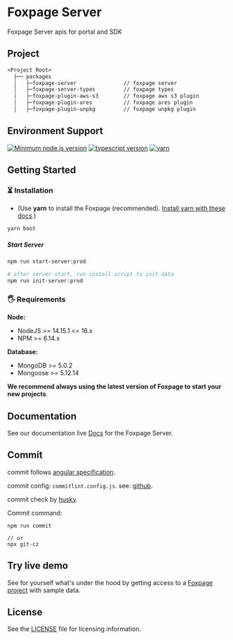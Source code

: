 # Foxpage Server

Foxpage Server apis for portal and SDK

## Project

```txt
<Project Root>
  ├── packages
  │   ├─foxpage-server               // foxpage server
  │   ├─foxpage-server-types         // foxpage types
  │   ├─foxpage-plugin-aws-s3        // foxpage aws s3 plugin
  │   ├─foxpage-plugin-ares          // foxpage ares plugin
  │   ├─foxpage-plugin-unpkg         // foxpage unpkg plugin
```

## Environment Support

[![Minimum node.js version](https://img.shields.io/badge/node-%3E%3D14.15.1-brightgreen)](https://img.shields.io/badge/node-%3E%3D14.15.1-brightgreen) [![typescript version](https://img.shields.io/badge/typescript-%3E%3D4.0.0-brightgreen)](https://img.shields.io/badge/typescript-%3E%3D4.0.0-brightgreen) [![yarn](https://img.shields.io/badge/yarn-1.22.5-blue)](https://img.shields.io/badge/yarn-1.22.5-blue)

## Getting Started

### ⏳ Installation

- (Use **yarn** to install the Foxpage (recommended). [Install yarn with these docs](https://yarnpkg.com/lang/en/docs/install/).)

```bash
yarn boot
```

##### Start Server

```bash
npm run start-server:prod

# after server start, run install script to init data
npm run init-server:prod

```

### 🖐 Requirements

**Node:**

- NodeJS >= 14.15.1 <= 16.x
- NPM >= 6.14.x

**Database:**

- MongoDB >= 5.0.2
- Mongoose >= 5.12.14

**We recommend always using the latest version of Foxpage to start your new projects**.

## Documentation

See our documentation live [Docs](http://docs.foxfamily.io/#/) for the Foxpage Server.

## Commit

commit follows [angular specification](https://github.com/angular/angular/blob/master/CONTRIBUTING.md).

commit config: `commitlint.config.js`. see: [github](https://github.com/conventional-changelog/commitlint).

commit check by [husky](https://github.com/typicode/husky).

Commit command:

```shell
npm run commit

// or
npx git-cz
```

## Try live demo

See for yourself what's under the hood by getting access to a [Foxpage project](http://console.foxfamily.io/page/#/) with sample data.

## License

See the [LICENSE](./LICENSE) file for licensing information.
